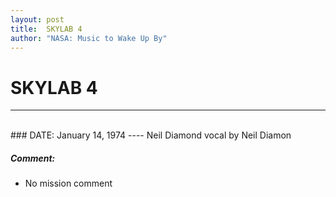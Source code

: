 ```yaml
---
layout: post
title:  SKYLAB 4
author: "NASA: Music to Wake Up By"
---
```


# SKYLAB 4
----
<br/>
### DATE: January 14, 1974
----
Neil Diamond vocal by Neil Diamon

##### Comment:
* No mission comment
